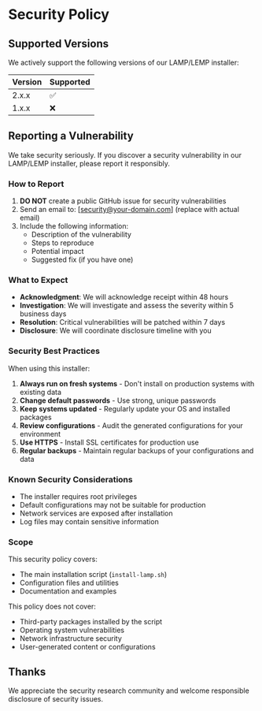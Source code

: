 # Security Policy

## Supported Versions

We actively support the following versions of our LAMP/LEMP installer:

| Version | Supported          |
| ------- | ------------------ |
| 2.x.x   | :white_check_mark: |
| 1.x.x   | :x:                |

## Reporting a Vulnerability

We take security seriously. If you discover a security vulnerability in our LAMP/LEMP installer, please report it responsibly.

### How to Report

1. **DO NOT** create a public GitHub issue for security vulnerabilities
2. Send an email to: [security@your-domain.com] (replace with actual email)
3. Include the following information:
   - Description of the vulnerability
   - Steps to reproduce
   - Potential impact
   - Suggested fix (if you have one)

### What to Expect

- **Acknowledgment**: We will acknowledge receipt within 48 hours
- **Investigation**: We will investigate and assess the severity within 5 business days
- **Resolution**: Critical vulnerabilities will be patched within 7 days
- **Disclosure**: We will coordinate disclosure timeline with you

### Security Best Practices

When using this installer:

1. **Always run on fresh systems** - Don't install on production systems with existing data
2. **Change default passwords** - Use strong, unique passwords
3. **Keep systems updated** - Regularly update your OS and installed packages
4. **Review configurations** - Audit the generated configurations for your environment
5. **Use HTTPS** - Install SSL certificates for production use
6. **Regular backups** - Maintain regular backups of your configurations and data

### Known Security Considerations

- The installer requires root privileges
- Default configurations may not be suitable for production
- Network services are exposed after installation
- Log files may contain sensitive information

### Scope

This security policy covers:
- The main installation script (`install-lamp.sh`)
- Configuration files and utilities
- Documentation and examples

This policy does not cover:
- Third-party packages installed by the script
- Operating system vulnerabilities
- Network infrastructure security
- User-generated content or configurations

## Thanks

We appreciate the security research community and welcome responsible disclosure of security issues.
